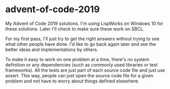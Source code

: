 # advent-of-code-2019
My Advent of Code 2019 solutions. I'm using LispWorks on Windows 10 for these
solutions. Later I'll check to make sure these work on SBCL.

For my first pass, I'll just try to get the right answers without trying to see
what other people have done. I'd like to go back again later and see the
better ideas and implementations by others.

To make it easy to work on one problem at a time, there's no system definition
or any dependencies (such as commonly used libraries or test frameworks). All
the tests are just part of each source code file and just use assert. This way,
people can just open the source code file for a given problem and not have to
worry about things defined elsewhere.
